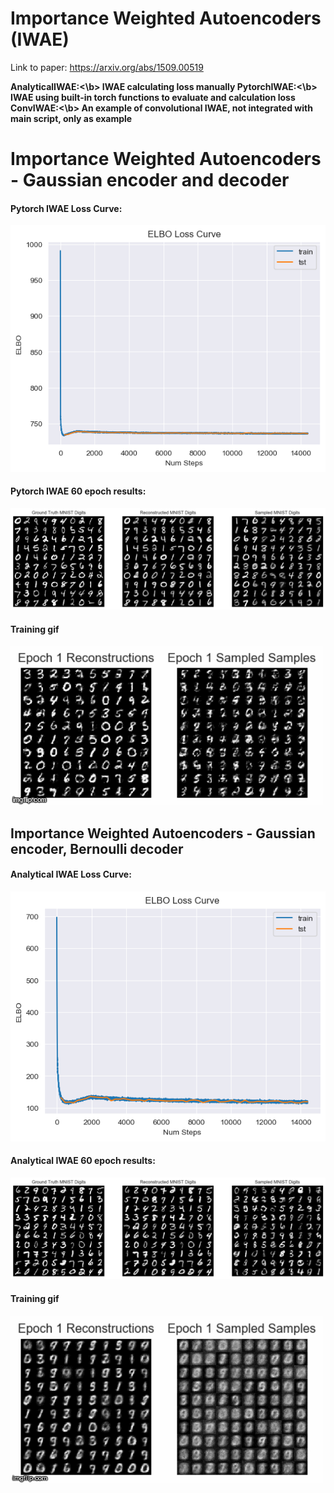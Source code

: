 # Importance Weighted Autoencoders (IWAE)
Link to paper: https://arxiv.org/abs/1509.00519

<b>AnalyticalIWAE:<\b> IWAE calculating loss manually
<b>PytorchIWAE:<\b> IWAE using built-in torch functions to evaluate and calculation loss
<b>ConvIWAE:<\b> An example of convolutional IWAE, not integrated with main script, only as example


# Importance Weighted Autoencoders - Gaussian encoder and decoder
#### Pytorch IWAE Loss Curve:
![MNIST](Figure/Figure_3.png)

#### Pytorch IWAE 60 epoch results:
![MNIST sampled sampels](Figure/Figure_4.png)

#### Training gif
![Giffygifgif1](Figure/3risln.gif)

## Importance Weighted Autoencoders - Gaussian encoder, Bernoulli decoder 
#### Analytical IWAE Loss Curve:
![MNIST sampled sampels](Figure/Figure_1.png)

#### Analytical IWAE 60 epoch results:
![MNIST sampled sampels](Figure/Figure_2.png)

#### Training gif
![Giffygifgif2](Figure/3raxbh.gif)

